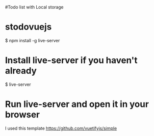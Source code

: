 #Todo list with Local storage

# stodovuejs

$ npm install -g live-server

# Install live-server if you haven't already

$ live-server

# Run live-server and open it in your browser



I used this template https://github.com/vuetifyjs/simple 
